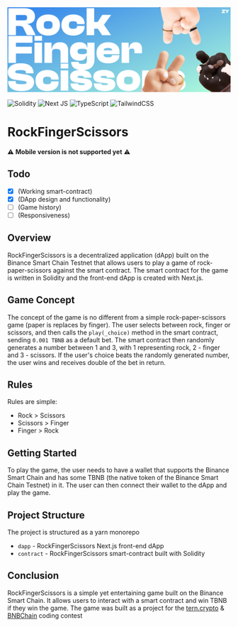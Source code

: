<img src="./assets/banner.png">

![Solidity](https://img.shields.io/badge/Solidity-%23363636.svg?style=for-the-badge&logo=solidity&logoColor=white)
![Next JS](https://img.shields.io/badge/Next-black?style=for-the-badge&logo=next.js&logoColor=white)
![TypeScript](https://img.shields.io/badge/typescript-%23007ACC.svg?style=for-the-badge&logo=typescript&logoColor=white)
![TailwindCSS](https://img.shields.io/badge/tailwindcss-%2338B2AC.svg?style=for-the-badge&logo=tailwind-css&logoColor=white)

# RockFingerScissors 
⚠️ **Mobile version is not supported yet** ⚠️

## Todo
- [x] (Working smart-contract)
- [x] (DApp design and functionality)
- [ ] (Game history)
- [ ] (Responsiveness)

## Overview

RockFingerScissors is a decentralized application (dApp) built on the Binance Smart Chain Testnet that allows users to play a game of rock-paper-scissors against the smart contract. The smart contract for the game is written in Solidity and the front-end dApp is created with Next.js.

## Game Concept

The concept of the game is no different from a simple rock-paper-scissors game (paper is replaces by finger). The user selects between rock, finger or scissors, and then calls the `play(_choice)` method in the smart contract, sending `0.001 TBNB` as a default bet. The smart contract then randomly generates a number between 1 and 3, with 1 representing rock, 2 - finger and 3 - scissors. If the user's choice beats the randomly generated number, the user wins and receives double of the bet in return.

## Rules
Rules are simple:

- Rock > Scissors
- Scissors > Finger
- Finger > Rock

## Getting Started

To play the game, the user needs to have a wallet that supports the Binance Smart Chain and has some TBNB (the native token of the Binance Smart Chain Testnet) in it. The user can then connect their wallet to the dApp and play the game.

## Project Structure

The project is structured as a yarn monorepo

- `dapp` - RockFingerScissors Next.js front-end dApp
- `contract` - RockFingerScissors smart-contract built with Solidity

## Conclusion

RockFingerScissors is a simple yet entertaining game built on the Binance Smart Chain. It allows users to interact with a smart contract and win TBNB if they win the game. The game was built as a project for the [tern.crypto](https://t.me/terncrypto) & [BNBChain](https://t.me/BNBCISDevs) coding contest
